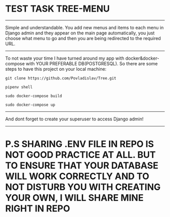 # TEST TASK TREE-MENU
________
Simple and understandable. You add new menus and items to each menu in Django admin and they appear on the main page automatically, you just choose what menu to go and then you are being redirected to the required URL.
____
To not waste your time I have turned around my app with docker&docker-compose with YOUR PREFERABLE DB(POSTGRESQL). So there are some steps to have this project on your local machine:


```
git clone https://github.com/Povladislav/Tree.git
```
```
pipenv shell
```
```
sudo docker-compose build
```
```
sudo docker-compose up
```

____
And dont forget to create your superuser to access Django admin!
____

# P.S SHARING .ENV FILE IN REPO IS NOT GOOD PRACTICE AT ALL. BUT TO ENSURE THAT YOUR DATABASE WILL WORK CORRECTLY AND TO NOT DISTURB YOU WITH CREATING YOUR OWN, I WILL SHARE MINE RIGHT IN REPO

